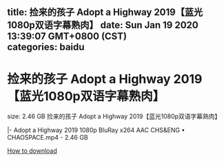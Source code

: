 
title: 捡来的孩子 Adopt a Highway 2019【蓝光1080p双语字幕熟肉】
date: Sun Jan 19 2020 13:39:07 GMT+0800 (CST)    
categories: baidu
---

# 捡来的孩子 Adopt a Highway 2019【蓝光1080p双语字幕熟肉】
size: 2.46 GB
 捡来的孩子 Adopt a Highway 2019【蓝光1080p双语字幕熟肉】
 
|- Adopt a Highway 2019 1080p BluRay x264 AAC CHS&ENG • CHAOSPACE.mp4 - 2.46 GB

[How to download](https://bpcam.bemobtrk.com/go/2ceec3aa-1ca2-46d6-b9ff-aaa5c184517c?jno=4929)